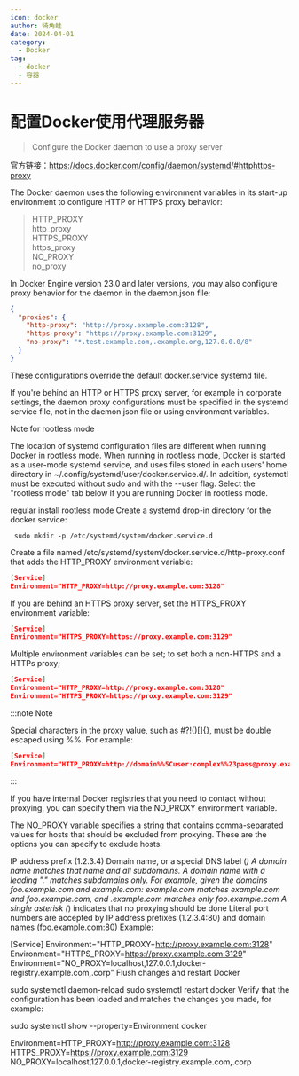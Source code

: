 ```yaml
---
icon: docker
author: 犄角蛙
date: 2024-04-01
category:
  - Docker
tag:
  - docker
  - 容器
---
```


# 配置Docker使用代理服务器

> Configure the Docker daemon to use a proxy server

官方链接：<https://docs.docker.com/config/daemon/systemd/#httphttps-proxy>

The Docker daemon uses the following environment variables in its start-up environment to configure HTTP or HTTPS proxy behavior:

> HTTP_PROXY  
> http_proxy  
> HTTPS_PROXY  
> https_proxy  
> NO_PROXY  
> no_proxy  

In Docker Engine version 23.0 and later versions, you may also configure proxy behavior for the daemon in the daemon.json file:

```json
{
  "proxies": {
    "http-proxy": "http://proxy.example.com:3128",
    "https-proxy": "https://proxy.example.com:3129",
    "no-proxy": "*.test.example.com,.example.org,127.0.0.0/8"
  }
}
```

These configurations override the default docker.service systemd file.

If you're behind an HTTP or HTTPS proxy server, for example in corporate settings, the daemon proxy configurations must be specified in the systemd service file, not in the daemon.json file or using environment variables.

Note for rootless mode

The location of systemd configuration files are different when running Docker in rootless mode. When running in rootless mode, Docker is started as a user-mode systemd service, and uses files stored in each users' home directory in ~/.config/systemd/user/docker.service.d/. In addition, systemctl must be executed without sudo and with the --user flag. Select the "rootless mode" tab below if you are running Docker in rootless mode.

regular install rootless mode
Create a systemd drop-in directory for the docker service:

```shell
 sudo mkdir -p /etc/systemd/system/docker.service.d
```

Create a file named /etc/systemd/system/docker.service.d/http-proxy.conf that adds the HTTP_PROXY environment variable:

```json
[Service]
Environment="HTTP_PROXY=http://proxy.example.com:3128"
```

If you are behind an HTTPS proxy server, set the HTTPS_PROXY environment variable:

```json
[Service]
Environment="HTTPS_PROXY=https://proxy.example.com:3129"
```

Multiple environment variables can be set; to set both a non-HTTPS and a HTTPs proxy;

```json
[Service]
Environment="HTTP_PROXY=http://proxy.example.com:3128"
Environment="HTTPS_PROXY=https://proxy.example.com:3129"
```

:::note Note

Special characters in the proxy value, such as #?!()[]{}, must be double escaped using %%. For example:

```json
[Service]
Environment="HTTP_PROXY=http://domain%%5Cuser:complex%%23pass@proxy.example.com:3128/"
```
:::

If you have internal Docker registries that you need to contact without proxying, you can specify them via the NO_PROXY environment variable.

The NO_PROXY variable specifies a string that contains comma-separated values for hosts that should be excluded from proxying. These are the options you can specify to exclude hosts:

IP address prefix (1.2.3.4)
Domain name, or a special DNS label (*)
A domain name matches that name and all subdomains. A domain name with a leading "." matches subdomains only. For example, given the domains foo.example.com and example.com:
example.com matches example.com and foo.example.com, and
.example.com matches only foo.example.com
A single asterisk (*) indicates that no proxying should be done
Literal port numbers are accepted by IP address prefixes (1.2.3.4:80) and domain names (foo.example.com:80)
Example:


[Service]
Environment="HTTP_PROXY=http://proxy.example.com:3128"
Environment="HTTPS_PROXY=https://proxy.example.com:3129"
Environment="NO_PROXY=localhost,127.0.0.1,docker-registry.example.com,.corp"
Flush changes and restart Docker


 sudo systemctl daemon-reload
 sudo systemctl restart docker
Verify that the configuration has been loaded and matches the changes you made, for example:


 sudo systemctl show --property=Environment docker

Environment=HTTP_PROXY=http://proxy.example.com:3128 HTTPS_PROXY=https://proxy.example.com:3129 NO_PROXY=localhost,127.0.0.1,docker-registry.example.com,.corp
